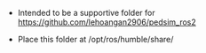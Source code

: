 - Intended to be a supportive folder for https://github.com/lehoangan2906/pedsim_ros2

- Place this folder at /opt/ros/humble/share/

